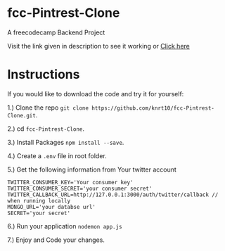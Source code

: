 # fcc-Pintrest-Clone

A freecodecamp Backend Project

Visit the link given in description to see it working or 
<a href="https://shrouded-cupcake.glitch.me/">Click here</a>

# Instructions

If you would like to download the code and try it for yourself:

1.) Clone the repo ```git clone https://github.com/knrt10/fcc-Pintrest-Clone.git```.

2.) cd ```fcc-Pintrest-Clone```.

3.) Install Packages ```npm install --save```.

4.) Create a ```.env``` file in root folder.

5.) Get the following information from Your twitter account

```
TWITTER_CONSUMER_KEY='Your consumer key'
TWITTER_CONSUMER_SECRET='your consumer secret'
TWITTER_CALLBACK_URL=http://127.0.0.1:3000/auth/twitter/callback // when running locally
MONGO_URL='your databse url'
SECRET='your secret'
```

6.) Run your application ```nodemon app.js```

7.) Enjoy and Code your changes.
